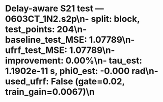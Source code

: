# Delay-aware S21 test — 0603CT_1N2.s2p\n- split: block, test_points: 204\n- baseline_test_MSE: 1.07789\n- ufrf_test_MSE: 1.07789\n- improvement: 0.00%\n- tau_est: 1.1902e-11 s, phi0_est: -0.000 rad\n- used_ufrf: False (gate=0.02, train_gain=0.0067)\n